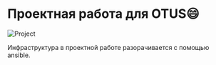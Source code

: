 # Проектная работа для OTUS:smile:
![Project](https://github.com/EvilMeatOo/otus-project/assets/99479159/46b766be-0b87-41e4-bd19-1f2f3e2679a0)

Инфраструктура в проектной работе разорачивается с помощью ansible.

